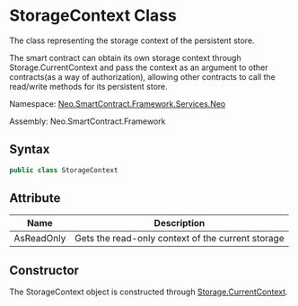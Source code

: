 # StorageContext Class

The class representing the storage context of the persistent store.

The smart contract can obtain its own storage context through Storage.CurrentContext and pass the context as an argument to other contracts(as a way of authorization), allowing other contracts to call the read/write methods for its persistent store.

Namespace: [Neo.SmartContract.Framework.Services.Neo](../neo.md)

Assembly: Neo.SmartContract.Framework

## Syntax

```c#
public class StorageContext
```

## Attribute

| Name       | Description                                       |
| ---------- | ------------------------------------------------- |
| AsReadOnly | Gets the read-only context of the current storage |

## Constructor

The StorageContext object is constructed through [Storage.CurrentContext](Storage/CurrentContext.md).
